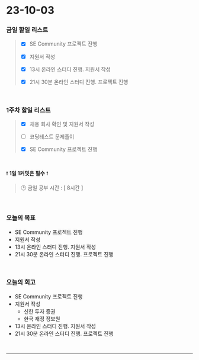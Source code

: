 # 23-10-03
### 금일 할일 리스트
> - [x]  SE Community 프로젝트 진행
>
> - [x]  지원서 작성
>
> - [x]  13시 온라인 스터디 진행. 지원서 작성
>
> - [x]  21시 30분 온라인 스터디 진행. 프로젝트 진행


<br/>

### 1주차 할일 리스트  
> - [x]  채용 회사 확인 및 지원서 작성
>
> - [ ]  코딩테스트 문제풀이
>
> - [x]  SE Community 프로젝트 진행

<br/>

❗ **1일 1커밋은 필수** ❗
> 🕒 금일 공부 시간 : [ 8시간 ]
  
<br/>

### 오늘의 목표
- SE Community 프로젝트 진행
- 지원서 작성
- 13시 온라인 스터디 진행. 지원서 작성
- 21시 30분 온라인 스터디 진행. 프로젝트 진행

<br>

### 오늘의 회고
- SE Community 프로젝트 진행
- 지원서 작성
    - 신한 투자 증권
    - 한국 재정 정보원
- 13시 온라인 스터디 진행. 지원서 작성
- 21시 30분 온라인 스터디 진행. 프로젝트 진행


<br/>

------------  
